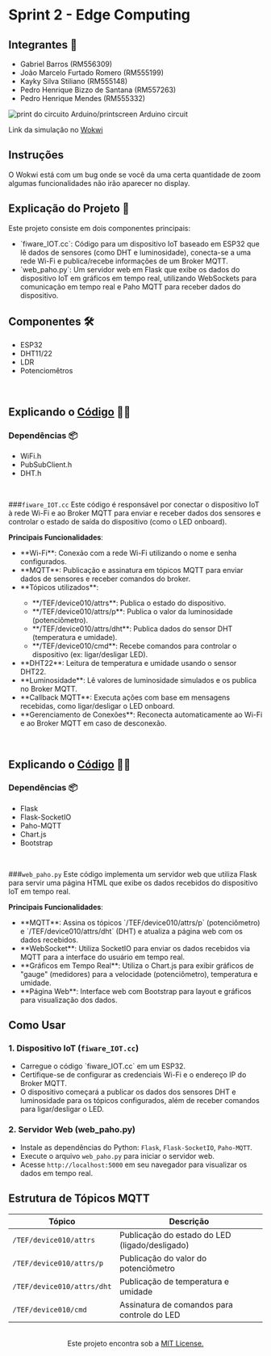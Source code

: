 # Sprint 2 - Edge Computing

## Integrantes 👋
<ul>
    <li>Gabriel Barros (RM556309)</li>  
    <li>João Marcelo Furtado Romero (RM555199)</li>
    <li>Kayky Silva Stiliano (RM555148)</li>
    <li>Pedro Henrique Bizzo de Santana (RM557263)</li>
    <li>Pedro Henrique Mendes (RM555332)</li>
</ul>
 
<img src="path" alt="print do circuito Arduino/printscreen Arduino circuit"/>

Link da simulação no <a href="path">Wokwi</a>

## Instruções
O Wokwi está com um bug onde se você da uma certa quantidade de zoom algumas funcionalidades não irão aparecer no display.

## Explicação do Projeto 📖
Este projeto consiste em dois componentes principais:
<ul>
    <li>`fiware_IOT.cc`: Código para um dispositivo IoT baseado em ESP32 que lê dados de sensores (como DHT e luminosidade), conecta-se a uma rede Wi-Fi e publica/recebe informações de um Broker MQTT.</li>
    <li>`web_paho.py`: Um servidor web em Flask que exibe os dados do dispositivo IoT em gráficos em tempo real, utilizando WebSockets para comunicação em tempo real e Paho MQTT para receber dados do dispositivo.</li>
</ul>
 
## Componentes 🛠️
<ul>
    <li>ESP32</li>
    <li>DHT11/22</li>
    <li>LDR</li>
    <li>Potenciomêtros</li>
</ul>
 
<br>

## Explicando o <a href="path">Código</a> 🧑‍💻

### Dependências 📦
<ul>
    <li>WiFi.h</li>
    <li>PubSubClient.h</li>
    <li>DHT.h</li>
</ul>
 
<br>
 
###`fiware_IOT.cc`
Este código é responsável por conectar o dispositivo IoT à rede Wi-Fi e ao Broker MQTT para enviar e receber dados dos sensores e controlar o estado de saída do dispositivo (como o LED onboard).

**Principais Funcionalidades**:
<ul>
    <li>**Wi-Fi**: Conexão com a rede Wi-Fi utilizando o nome e senha configurados.</li>
    <li>**MQTT**: Publicação e assinatura em tópicos MQTT para enviar dados de sensores e receber comandos do broker.</li>
    <li>**Tópicos utilizados**:</li>
        <ul>
            <li>**/TEF/device010/attrs**: Publica o estado do dispositivo.</li>
            <li>**/TEF/device010/attrs/p**: Publica o valor da luminosidade (potenciômetro).</li>
            <li>**/TEF/device010/attrs/dht**: Publica dados do sensor DHT (temperatura e umidade).</li>
            <li>**/TEF/device010/cmd**: Recebe comandos para controlar o dispositivo (ex: ligar/desligar LED).</li>
        </ul>
    <li>**DHT22**: Leitura de temperatura e umidade usando o sensor DHT22.</li>
    <li>**Luminosidade**: Lê valores de luminosidade simulados e os publica no Broker MQTT.</li>
    <li>**Callback MQTT**: Executa ações com base em mensagens recebidas, como ligar/desligar o LED onboard.</li>
    <li>**Gerenciamento de Conexões**: Reconecta automaticamente ao Wi-Fi e ao Broker MQTT em caso de desconexão.</li>
</ul>

<br>

## Explicando o <a href="path">Código</a> 🧑‍💻

### Dependências 📦
<ul>
    <li>Flask</li>
    <li>Flask-SocketIO</li>
    <li>Paho-MQTT</li>
    <li>Chart.js</li>
    <li>Bootstrap</li>
</ul>
 
<br>

###`web_paho.py`
Este código implementa um servidor web que utiliza Flask para servir uma página HTML que exibe os dados recebidos do dispositivo IoT em tempo real.

**Principais Funcionalidades**:
<ul>
    <li>**MQTT**: Assina os tópicos `/TEF/device010/attrs/p` (potenciômetro) e `/TEF/device010/attrs/dht` (DHT) e atualiza a página web com os dados recebidos.</li>
    <li>**WebSocket**: Utiliza SocketIO para enviar os dados recebidos via MQTT para a interface do usuário em tempo real.</li>
    <li>**Gráficos em Tempo Real**: Utiliza o Chart.js para exibir gráficos de "gauge" (medidores) para a velocidade (potenciômetro), temperatura e umidade.</li>
    <li>**Página Web**: Interface web com Bootstrap para layout e gráficos para visualização dos dados.</li>
</ul>

## Como Usar

### 1. Dispositivo IoT (`fiware_IOT.cc`)
<ul>
    <li>Carregue o código `fiware_IOT.cc` em um ESP32.</li>
    <li>Certifique-se de configurar as credenciais Wi-Fi e o endereço IP do Broker MQTT.</li>
    <li>O dispositivo começará a publicar os dados dos sensores DHT e luminosidade para os tópicos configurados, além de receber comandos para ligar/desligar o LED.</li>
</ul>

### 2. Servidor Web (web_paho.py)
- Instale as dependências do Python: `Flask`, `Flask-SocketIO`, `Paho-MQTT`.
- Execute o arquivo `web_paho.py` para iniciar o servidor web.
- Acesse `http://localhost:5000` em seu navegador para visualizar os dados em tempo real.

## Estrutura de Tópicos MQTT

| Tópico                        | Descrição                                     |
|-------------------------------|-----------------------------------------------|
| `/TEF/device010/attrs`         | Publicação do estado do LED (ligado/desligado)|
| `/TEF/device010/attrs/p`       | Publicação do valor do potenciômetro          |
| `/TEF/device010/attrs/dht`     | Publicação de temperatura e umidade           |
| `/TEF/device010/cmd`           | Assinatura de comandos para controle do LED   |

<br>












<center>Este projeto encontra sob a <a href="https://github.com/Formula-E-Mahindra-Racing/Sprint1-Edge/blob/main/LICENSE">MIT License.</a></center>
